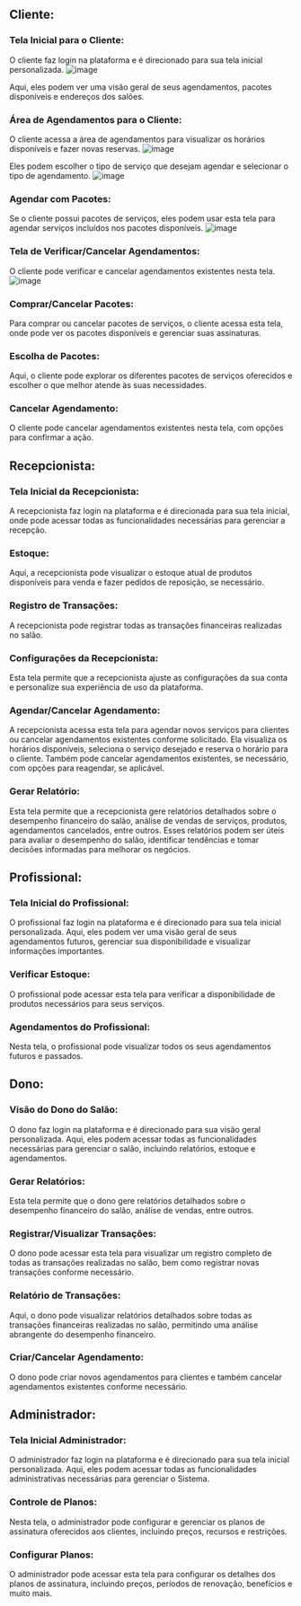 ## Cliente:

### Tela Inicial para o Cliente:
O cliente faz login na plataforma e é direcionado para sua tela inicial personalizada.
![image](https://github.com/ARMCardoso/ES2/assets/103678227/c2e41d7e-9ad7-4e09-923e-13c93b8aeeff)

Aqui, eles podem ver uma visão geral de seus agendamentos, pacotes disponíveis e endereços dos salões.

### Área de Agendamentos para o Cliente:
O cliente acessa a área de agendamentos para visualizar os horários disponíveis e fazer novas reservas.
![image](https://github.com/ARMCardoso/ES2/assets/103678227/d8d306b4-0ecf-4377-8ddd-a5b3107cb918)

Eles podem escolher o tipo de serviço que desejam agendar e selecionar o tipo de agendamento.
![image](https://github.com/ARMCardoso/ES2/assets/103678227/b7fbf698-6d63-43d7-8ed0-e90d47a79782)

### Agendar com Pacotes:
Se o cliente possui pacotes de serviços, eles podem usar esta tela para agendar serviços incluídos nos pacotes disponíveis.
![image](https://github.com/ARMCardoso/ES2/assets/103678227/6900d8a9-fd2e-4138-8d57-7425a98723b9)


### Tela de Verificar/Cancelar Agendamentos:
O cliente pode verificar e cancelar agendamentos existentes nesta tela.
![image](https://github.com/ARMCardoso/ES2/assets/103678227/6ba8e12b-7678-4f4b-b04d-f04a555631dd)


### Comprar/Cancelar Pacotes:
Para comprar ou cancelar pacotes de serviços, o cliente acessa esta tela, onde pode ver os pacotes disponíveis e gerenciar suas assinaturas.
### Escolha de Pacotes:
Aqui, o cliente pode explorar os diferentes pacotes de serviços oferecidos e escolher o que melhor atende às suas necessidades.
### Cancelar Agendamento:
O cliente pode cancelar agendamentos existentes nesta tela, com opções para confirmar a ação.


## Recepcionista:

### Tela Inicial da Recepcionista:
A recepcionista faz login na plataforma e é direcionada para sua tela inicial, onde pode acessar todas as funcionalidades necessárias para gerenciar a recepção.
### Estoque:
Aqui, a recepcionista pode visualizar o estoque atual de produtos disponíveis para venda e fazer pedidos de reposição, se necessário.
### Registro de Transações:
A recepcionista pode registrar todas as transações financeiras realizadas no salão.
### Configurações da Recepcionista:
Esta tela permite que a recepcionista ajuste as configurações da sua conta e personalize sua experiência de uso da plataforma.
### Agendar/Cancelar Agendamento:
A recepcionista acessa esta tela para agendar novos serviços para clientes ou cancelar agendamentos existentes conforme solicitado.
Ela visualiza os horários disponíveis, seleciona o serviço desejado e reserva o horário para o cliente.
Também pode cancelar agendamentos existentes, se necessário, com opções para reagendar, se aplicável.
### Gerar Relatório:
Esta tela permite que a recepcionista gere relatórios detalhados sobre o desempenho financeiro do salão, análise de vendas de serviços, produtos, agendamentos cancelados, entre outros.
Esses relatórios podem ser úteis para avaliar o desempenho do salão, identificar tendências e tomar decisões informadas para melhorar os negócios.

## Profissional:

### Tela Inicial do Profissional:
O profissional faz login na plataforma e é direcionado para sua tela inicial personalizada.
Aqui, eles podem ver uma visão geral de seus agendamentos futuros, gerenciar sua disponibilidade e visualizar informações importantes.
### Verificar Estoque:
O profissional pode acessar esta tela para verificar a disponibilidade de produtos necessários para seus serviços.
### Agendamentos do Profissional:
Nesta tela, o profissional pode visualizar todos os seus agendamentos futuros e passados.

## Dono:

### Visão do Dono do Salão:
O dono faz login na plataforma e é direcionado para sua visão geral personalizada.
Aqui, eles podem acessar todas as funcionalidades necessárias para gerenciar o salão, incluindo relatórios, estoque e agendamentos.
### Gerar Relatórios:
Esta tela permite que o dono gere relatórios detalhados sobre o desempenho financeiro do salão, análise de vendas, entre outros.
### Registrar/Visualizar Transações:
O dono pode acessar esta tela para visualizar um registro completo de todas as transações realizadas no salão, bem como registrar novas transações conforme necessário.
### Relatório de Transações:
Aqui, o dono pode visualizar relatórios detalhados sobre todas as transações financeiras realizadas no salão, permitindo uma análise abrangente do desempenho financeiro.
### Criar/Cancelar Agendamento:
O dono pode criar novos agendamentos para clientes e também cancelar agendamentos existentes conforme necessário.

## Administrador:

### Tela Inicial Administrador:
O administrador faz login na plataforma e é direcionado para sua tela inicial personalizada.
Aqui, eles podem acessar todas as funcionalidades administrativas necessárias para gerenciar o Sistema.
### Controle de Planos:
Nesta tela, o administrador pode configurar e gerenciar os planos de assinatura oferecidos aos clientes, incluindo preços, recursos e restrições.
### Configurar Planos:
O administrador pode acessar esta tela para configurar os detalhes dos planos de assinatura, incluindo preços, períodos de renovação, benefícios e muito mais.
